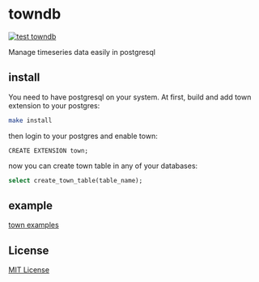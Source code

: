 towndb
======
[![test towndb](https://github.com/dariubs/town/actions/workflows/test.yml/badge.svg)](https://github.com/dariubs/town)

Manage timeseries data easily in postgresql

install
-------

You need to have postgresql on your system. At first, build and add town extension to your postgres:

```bash
make install
```

then login to your postgres and enable town:

```plpgsql
CREATE EXTENSION town;
```

now you can create town table in any of your databases:

```sql
select create_town_table(table_name);
```

example
-------

[town examples](example.md)


License
-------

[MIT License](license.md)




